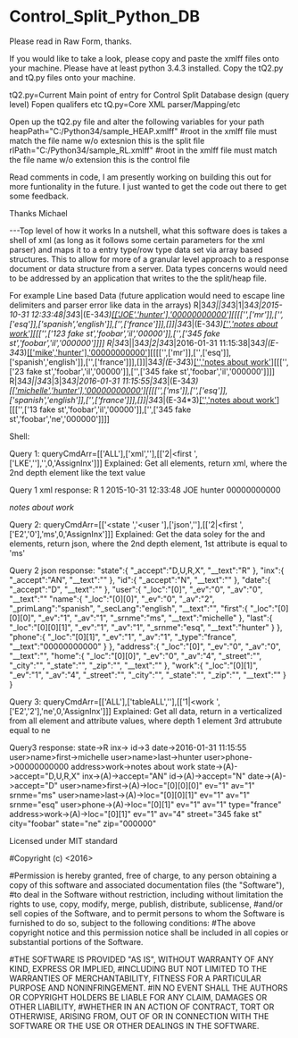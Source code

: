 ﻿# Control_Split_Python_DB

Please read in Raw Form, thanks. 

If you would like to take a look, please copy and paste the xmlff files onto your machine. 
Please have at least python 3.4.3 installed. 
Copy the tQ2.py and tQ.py files onto your machine. 

tQ2.py=Current Main point of entry for Control Split Database design (query level) Fopen qualifers etc
tQ.py=Core XML parser/Mapping/etc


Open up the tQ2.py file and alter the following variables for your path
heapPath="C:/Python34/sample_HEAP.xmlff"   #root in the xmlff file must match the file name w/o extesnion this is the split file
rlPath="C:/Python34/sample_RL.xmlff"       #root in the xmlff file must match the file name w/o extension this is the control file


Read comments in code, I am presently working on building this out for more funtionality in the future. I just wanted to get the code out there to get some feedback. 


Thanks
Michael

---Top level of how it works
In a nutshell, what this software does is takes a shell of xml (as long as it follows some certain parameters for the xml parser) and maps it to a entry type/row type data set via  array based structures.
This to allow for more of a granular level approach to a response document or data structure from a server.
Data types concerns would need to be addressed by an application that writes to the the split/heap file.

For example
Line based Data (future application would need to escape line delimiters and parser error like data in the arrays)
R|34*3||34*3|1|34*3|2015-10-31 12:33:48|34*3|(E-34*3)[[['<xml><NAME>JOE</NAME></xml>','hunter'],'00000000000']](A-34*3)[[[['',['mr']],['',['esq']],['spanish','english']],['',['france']]],[]]|34*3|(E-34*3)[['','notes about work']](A-34*3)[[['',['123 fake st','foobar','il','00000']],['',['345 fake st','foobar','il','000000']]]]
R|34*3||34*3|2|34*3|2016-01-31 11:15:38|34*3|(E-34*3)[[['mike','hunter'],'00000000000']](A-34*3)[[[['',['mr']],['',['esq']],['spanish','english']],['',['france']]],[]]|34*3|(E-34*3)[['','notes about work']](A-34*3)[[['',['23 fake st','foobar','il','00000']],['',['345 fake st','foobar','il','000000']]]]
R|34*3||34*3|3|34*3|2016-01-31 11:15:55|34*3|(E-34*3)[[['michelle','hunter'],'00000000000']](A-34*3)[[[['',['ms']],['',['esq']],['spanish','english']],['',['france']]],[]]|34*3|(E-34*3)[['','notes about work']](A-34*3)[[['',['13 fake st','foobar','il','00000']],['',['345 fake st','foobar','ne','000000']]]]

Shell:
        <column>
                 <state accept="D,U,R,X"></state>
                 <inx accept="AN"></inx>
                 <id accept="N"></id>
                 <date accept="D"></date>
                 <user loc="[0]" ev="0" av="0" >
                         <name loc="[0][0]" ev="0" av="2" primLang="" secLang="">
                                  <first loc="[0][0][0]" ev="1" av="1" srnme=""></first>
                                 <last loc="[0][0][1]" ev="1" av="1" srnme=""></last>
                        </name>
                         <phone loc="[0][1]" ev="1" av="1" type=""></phone>
                 </user>
                 <address loc="[0]" ev="0" av="0">
                         <home loc="[0][0]" ev="0" av="4" street="" city="" state="" zip=""></home>
                         <work loc="[0][1]" ev="1" av="4" street="" city="" state="" zip=""></work>
                </address>
        </column>

Query 1:
queryCmdArr=[['ALL'],['xml',''],[['2|<first ',['LKE',''],'<xml>',0,'AssignInx']]]
Explained: Get all elements, return xml, where the 2nd depth <first> element like the text value <xml>

Query 1 xml response:
<state accept="D,U,R,X">R</state>
<inx accept="AN"></inx>
<id accept="N">1</id>
<date accept="D">2015-10-31 12:33:48</date>
<user loc="[0]" ev="0" av="0" >
        <name loc="[0][0]" ev="0" av="2" primLang="spanish" secLang="english">
                <first loc="[0][0][0]" ev="1" av="1" srnme="mr"><xml><NAME>JOE</NAME></xml></first>
                <last loc="[0][0][1]" ev="1" av="1" srnme="esq">hunter</last>
        </name>
        <phone loc="[0][1]" ev="1" av="1" type="france">00000000000</phone>
</user>
<address loc="[0]" ev="0" av="0">
        <home loc="[0][0]" ev="0" av="4" street="123 fake st" city="foobar" state="il" zip="00000"></home>
        <work loc="[0][1]" ev="1" av="4" street="345 fake st" city="foobar" state="il" zip="000000">notes about work</work>
</address>


Query 2:
queryCmdArr=[['<state ','<user '],['json',''],[['2|<first ',['E2','0'],'ms',0,'AssignInx']]]
Explained: Get the data soley for the <state> and <user> elements, return json, where the 2nd depth <first> element, 1st attribute is equal to 'ms'

Query 2 json response:
"state":{
        "_accept":"D,U,R,X",
        "__text":"R"
},
"inx":{
        "_accept":"AN",
        "__text":""
},
"id":{
        "_accept":"N",
        "__text":""
},
"date":{
        "_accept":"D",
        "__text":""
},
"user":{
        "_loc":"[0]",
        "_ev":"0",
        "_av":"0",
        "__text":""
        "name":{
                "_loc":"[0][0]",
                "_ev":"0",
                "_av":"2",
                "_primLang":"spanish",
                "_secLang":"english",
                "__text":"",
                "first":{
                        "_loc":"[0][0][0]",
                        "_ev":"1",
                        "_av":"1",
                        "_srnme":"ms",
                        "__text":"michelle"
                        },
                "last":{
                        "_loc":"[0][0][1]",
                        "_ev":"1",
                        "_av":"1",
                        "_srnme":"esq",
                        "__text":"hunter"
                        }
        },
        "phone":{
                "_loc":"[0][1]",
                "_ev":"1",
                "_av":"1",
                "_type":"france",
                "__text":"00000000000"
                }
},
"address":{
        "_loc":"[0]",
        "_ev":"0",
        "_av":"0",
        "__text":"",
        "home":{
                "_loc":"[0][0]",
                "_ev":"0",
                "_av":"4",
                "_street":"",
                "_city":"",
                "_state":"",
                "_zip":"",
                "__text":""
                },
        "work":{
                "_loc":"[0][1]",
                "_ev":"1",
                "_av":"4",
                "_street":"",
                "_city":"",
                "_state":"",
                "_zip":"",
                "__text":""
                }
}

Query 3:
queryCmdArr=[['ALL'],['tableALL',''],[['1|<work ',['E2','2'],'ne',0,'AssignInx']]]
Explained: Get all data, return in a verticalized from all element and attribute values, where depth 1 <work> element 3rd attrubute equal to ne

Query3 response:
state->R
inx->
id->3
date->2016-01-31 11:15:55
user>name>first->michelle
user>name>last->hunter
user>phone->00000000000
address>work->notes about work
state->(A)->accept="D,U,R,X"
inx->(A)->accept="AN"
id->(A)->accept="N"
date->(A)->accept="D"
user>name>first->(A)->loc="[0][0][0]" ev="1" av="1" srnme="ms"
user>name>last->(A)->loc="[0][0][1]" ev="1" av="1" srnme="esq"
user>phone->(A)->loc="[0][1]" ev="1" av="1" type="france"
address>work->(A)->loc="[0][1]" ev="1" av="4" street="345 fake st" city="foobar" state="ne" zip="000000"





Licensed under MIT standard

#Copyright (c) <2016> <MICHAEL HUNTER>

#Permission is hereby granted, free of charge, to any person obtaining a copy of this software and associated documentation files (the "Software"),
#to deal in the Software without restriction, including without limitation the rights to use, copy, modify, merge, publish, distribute, sublicense,
#and/or sell copies of the Software, and to permit persons to whom the Software is furnished to do so, subject to the following conditions:
#The above copyright notice and this permission notice shall be included in all copies or substantial portions of the Software.

#THE SOFTWARE IS PROVIDED "AS IS", WITHOUT WARRANTY OF ANY KIND, EXPRESS OR IMPLIED,
#INCLUDING BUT NOT LIMITED TO THE WARRANTIES OF MERCHANTABILITY, FITNESS FOR A PARTICULAR PURPOSE AND NONINFRINGEMENT.
#IN NO EVENT SHALL THE AUTHORS OR COPYRIGHT HOLDERS BE LIABLE FOR ANY CLAIM, DAMAGES OR OTHER LIABILITY,
#WHETHER IN AN ACTION OF CONTRACT, TORT OR OTHERWISE, ARISING FROM, OUT OF OR IN CONNECTION WITH THE SOFTWARE OR THE USE OR OTHER DEALINGS IN THE SOFTWARE.

